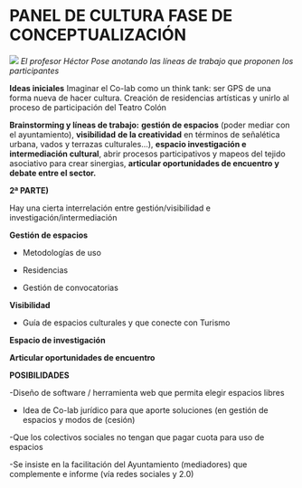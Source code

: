 # PANEL DE CULTURA FASE DE CONCEPTUALIZACIÓN
![](https://forxa.colab.coruna.gal/Co-Lab/obradoiro/raw/master/o_cultural/imaxes/conceptualizar.jpg/)
*El profesor Héctor Pose anotando las líneas de trabajo que proponen los participantes*

**Ideas iniciales** Imaginar el Co-lab como un think tank: ser GPS de
una forma nueva de hacer cultura. Creación de residencias artísticas y
unirlo al proceso de participación del Teatro Colón

**Brainstorming y líneas de trabajo:** **gestión de espacios** (poder
mediar con el ayuntamiento), **visibilidad** **de la creatividad** en
términos de señalética urbana, vados y terrazas culturales...),
**espacio investigación e intermediación cultural**, abrir procesos
participativos y mapeos del tejido asociativo para crear sinergias,
**articular oportunidades de encuentro y debate entre el sector.**

**2ª PARTE)**

Hay una cierta interrelación entre gestión/visibilidad e
investigación/intermediación

**Gestión de espacios**

-   Metodologías de uso

-   Residencias

-   Gestión de convocatorias

**Visibilidad**

-   Guía de espacios culturales y que conecte con Turismo

**Espacio de investigación**

**Articular oportunidades de encuentro**

**POSIBILIDADES**

-Diseño de software / herramienta web que permita elegir espacios libres

- Idea de Co-lab jurídico para que aporte soluciones (en gestión de
espacios y modos de (cesión)

-Que los colectivos sociales no tengan que pagar cuota para uso de
espacios

-Se insiste en la facilitación del Ayuntamiento (mediadores) que
complemente e informe (vía redes sociales y 2.0)
